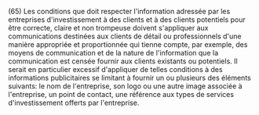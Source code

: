 (65) Les conditions que doit respecter l'information adressée par les entreprises d'investissement à des clients et à des clients potentiels pour être correcte, claire et non trompeuse doivent s'appliquer aux communications destinées aux clients de détail ou professionnels d'une manière appropriée et proportionnée qui tienne compte, par exemple, des moyens de communication et de la nature de l'information que la communication est censée fournir aux clients existants ou potentiels. Il serait en particulier excessif d'appliquer de telles conditions à des informations publicitaires se limitant à fournir un ou plusieurs des éléments suivants: le nom de l'entreprise, son logo ou une autre image associée à l'entreprise, un point de contact, une référence aux types de services d'investissement offerts par l'entreprise.